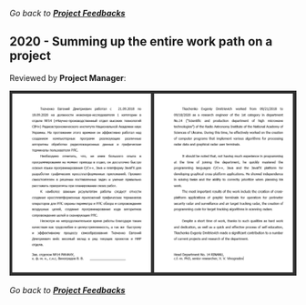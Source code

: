 *Go back to [**Project Feedbacks**](../../../README.md#project-feedbacks)*

## 2020 - Summing up the entire work path on a project

Reviewed by **Project Manager**:

![picture](../../pictures/feedbacks/2020-Sep-RINANU-Quit-Project-Feedback-from-ProjectManager.PNG)

*Go back to [**Project Feedbacks**](../../../README.md#project-feedbacks)*
